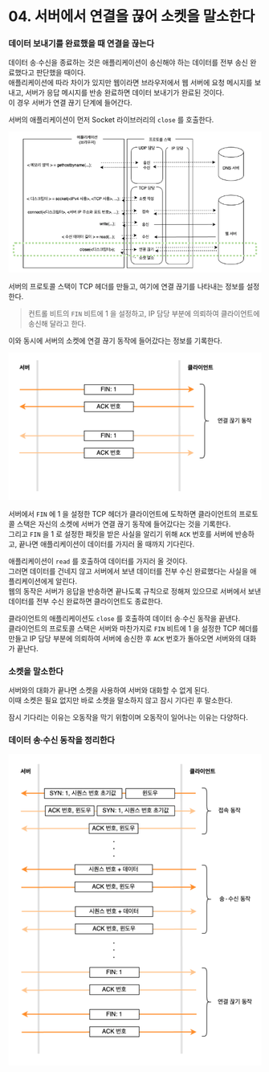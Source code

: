 # 04. 서버에서 연결을 끊어 소켓을 말소한다

### 데이터 보내기를 완료했을 때 연결을 끊는다

데이터 송∙수신을 종료하는 것은 애플리케이션이 송신해야 하는 데이터를 전부 송신 완료했다고 판단했을 때이다.  
애플리케이션에 따라 차이가 있지만 웹이라면 브라우저에서 웹 서버에 요청 메시지를 보내고, 서버가 응답 메시지를 반송 완료하면 데이터 보내기가 완료된 것이다.  
이 경우 서버가 연결 끊기 단계에 들어간다.

서버의 애플리케이션이 먼저 Socket 라이브러리의 `close` 를 호출한다.

![연결끊기](images/IMG_02_04_01.png)

서버의 프로토콜 스택이 TCP 헤더를 만들고, 여기에 연결 끊기를 나타내는 정보를 설정한다.  

> 컨트롤 비트의 `FIN` 비트에 1 을 설정하고, IP 담당 부분에 의뢰하여 클라이언트에 송신해 달라고 한다.

이와 동시에 서버의 소켓에 연결 끊기 동작에 들어갔다는 정보를 기록한다.

![연결끊기2](images/IMG_02_04_02.png)

서버에서 `FIN` 에 1 을 설정한 TCP 헤더가 클라이언트에 도착하면 클라이언트의 프로토콜 스택은 자신의 소켓에 서버가 연결 끊기 동작에 들어갔다는 것을 기록한다.  
그리고 `FIN` 을 1 로 설정한 패킷을 받은 사실을 알리기 위해 `ACK` 번호를 서버에 반송하고, 끝나면 애플리케이션이 데이터를 가지러 올 때까지 기다린다.

애플리케이션이 `read` 를 호출하여 데이터를 가지러 올 것이다.  
그러면 데이터를 건네지 않고 서버에서 보낸 데이터를 전부 수신 완료했다는 사실을 애플리케이션에게 알린다.  
웹의 동작은 서버가 응답을 반송하면 끝나도록 규칙으로 정해져 있으므로 서버에서 보낸 데이터를 전부 수신 완료하면 클라이언트도 종료한다.

클라이언트의 애플리케이션도 `close` 를 호출하여 데이터 송∙수신 동작을 끝낸다.  
클라이언트의 프로토콜 스택은 서버와 마찬가지로 `FIN` 비트에 1 을 설정한 TCP 헤더를 만들고 IP 담당 부분에 의뢰하여 서버에 송신한 후 `ACK` 번호가 돌아오면 서버와의 대화가 끝난다.

### 소켓을 말소한다

서버와의 대화가 끝나면 소켓을 사용하여 서버와 대화할 수 없게 된다.  
이때 소켓은 필요 없지만 바로 소켓을 말소하지 않고 잠시 기다린 후 말소한다.

잠시 기다리는 이유는 오동작을 막기 위함이며 오동작이 일어나는 이유는 다양하다.

### 데이터 송∙수신 동작을 정리한다

![TCP 전체 동작](images/IMG_02_04_03.png)